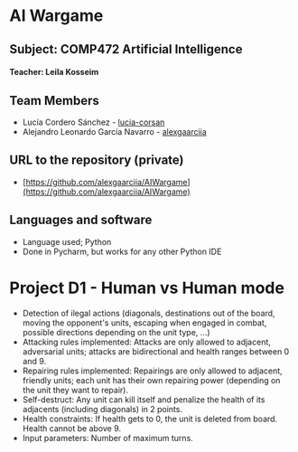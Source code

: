 # AI Wargame

## Subject: COMP472 Artificial Intelligence
#### Teacher: Leila Kosseim

## Team Members
- Lucía Cordero Sánchez - [lucia-corsan](https://github.com/lucia-corsan)
- Alejandro Leonardo García Navarro - [alexgaarciia](https://github.com/alexgaarciia)

## URL to the repository (private)
- [https://github.com/alexgaarciia/AIWargame](https://github.com/alexgaarciia/AIWargame)  
  
## Languages and software
- Language used; Python
- Done in Pycharm, but works for any other Python IDE
  
# Project D1 - Human vs Human mode
- Detection of ilegal actions (diagonals, destinations out of the board, moving the opponent's units, escaping when engaged in combat, possible directions depending on the unit type, ...)
- Attacking rules implemented: Attacks are only allowed to adjacent, adversarial units; attacks are bidirectional and health ranges between 0 and 9.
- Repairing rules implemented: Repairings are only allowed to adjacent, friendly units; each unit has their own repairing power (depending on the unit they want to repair).
- Self-destruct: Any unit can kill itself and penalize the health of its adjacents (including diagonals) in 2 points.
- Health constraints: If health gets to 0, the unit is deleted from board. Health cannot be above 9.
- Input parameters: Number of maximum turns.

